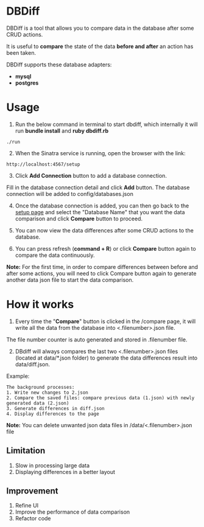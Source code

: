 # DBDiff
  DBDiff is a tool that allows you to compare data in the database after some CRUD actions.

  It is useful to **compare** the state of the data **before and after** an action has been taken.

DBDiff supports these database adapters:
- **mysql**
- **postgres**

# Usage
  1. Run the below command in terminal to start dbdiff,
  which internally it will run **bundle install** and **ruby dbdiff.rb**
  ```
  ./run
  ```

  2. When the Sinatra service is running, open the browser with the link:
  ```
  http://localhost:4567/setup
  ```

  3. Click **Add Connection** button to add a database connection.

  Fill in the database connection detail and click **Add** button.
  The database connection will be added to config/databases.json

  4. Once the database connection is added, you can then go back to the [setup page](http://localhost:4567/setup) and select the "Database Name" that you want the data comparison and click **Compare** button to proceed.

  5. You can now view the data differences after some CRUD actions to the database.

  6. You can press refresh (**command + R**) or click **Compare** button again to compare the data continuously.

  **Note:** For the first time, in order to compare differences between before and after some actions, you will need to click Compare button again to generate another data json file to start the data comparison.

# How it works
1. Every time the "**Compare**" button is clicked in the /compare page, it will write all the data from the database into <.filenumber>.json file.

  The file number counter is auto generated and stored in .filenumber file.

2.  DBdiff will always compares the last two <.filenumber>.json files (located at data/*.json folder) to generate the data differences result into data/diff.json.

  Example:
  ```
  The background processes:
  1. Write new changes to 2.json
  2. Compare the saved files: compare previous data (1.json) with newly generated data (2.json)
  3. Generate differences in diff.json
  4. Display differences to the page
  ```

  **Note:** You can delete unwanted json data files in /data/<.filenumber>.json file

## Limitation
  1. Slow in processing large data
  2. Displaying differences in a better layout

## Improvement
  1. Refine UI
  2. Improve the performance of data comparison
  3. Refactor code
